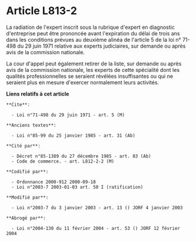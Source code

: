 # Article L813-2

La radiation de l'expert inscrit sous la rubrique d'expert en diagnostic d'entreprise peut être prononcée avant l'expiration
du délai de trois ans dans les conditions prévues au deuxième alinéa de l'article 5 de la loi n° 71-498 du 29 juin 1971
relative aux experts judiciaires, sur demande ou après avis de la commission nationale.

La cour d'appel peut également retirer de la liste, sur demande ou après avis de la commission nationale, les experts de
cette spécialité dont les qualités professionnelles se seraient révélées insuffisantes ou qui ne seraient plus en mesure
d'exercer normalement leurs activités.

**Liens relatifs à cet article**

	**Cite**:

	  - Loi n°71-498 du 29 juin 1971 - art. 5 (M)

	**Anciens textes**:

	  - Loi n°85-99 du 25 janvier 1985 - art. 31 (Ab)

	**Cité par**:

	  - Décret n°85-1389 du 27 décembre 1985 - art. 83 (Ab)
	  - Code de commerce. - art. L812-2-2 (M)

	**Codifié par**:

	  - Ordonnance 2000-912 2000-09-18
	  - Loi n°2003-7 2003-01-03 art. 50 I (ratification)

	**Modifié par**:

	  - Loi n°2003-7 du 3 janvier 2003 - art. 13 () JORF 4 janvier 2003

	**Abrogé par**:

	  - Loi n°2004-130 du 11 février 2004 - art. 53 () JORF 12 février 2004
